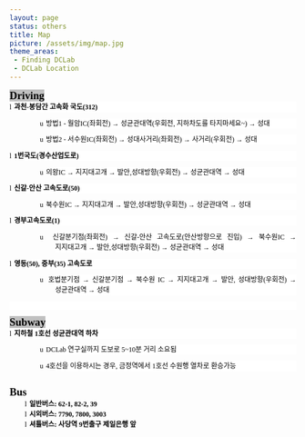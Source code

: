 ```yaml
---
layout: page
status: others
title: Map
picture: /assets/img/map.jpg
theme_areas:
 - Finding DCLab
 - DCLab Location
---
```



<style>
<!--
 /* Font Definitions */
 @font-face
	{font-family:Wingdings;
	panose-1:5 0 0 0 0 0 0 0 0 0;}
@font-face
	{font-family:굴림;
	panose-1:2 11 6 0 0 1 1 1 1 1;}
@font-face
	{font-family:"Cambria Math";
	panose-1:2 4 5 3 5 4 6 3 2 4;}
@font-face
	{font-family:"맑은 고딕";
	panose-1:2 11 5 3 2 0 0 2 0 4;}
@font-face
	{font-family:"Segoe UI";
	panose-1:2 11 5 2 4 2 4 2 2 3;}
@font-face
	{font-family:"\@맑은 고딕";}
@font-face
	{font-family:"\@굴림";
	panose-1:2 11 6 0 0 1 1 1 1 1;}
 /* Style Definitions */
 p.MsoNormal, li.MsoNormal, div.MsoNormal
	{margin-top:0cm;
	margin-right:0cm;
	margin-bottom:8.0pt;
	margin-left:0cm;
	text-align:justify;
	text-justify:inter-ideograph;
	line-height:106%;
	text-autospace:none;
	word-break:break-hangul;
	font-size:10.0pt;
	font-family:"맑은 고딕";}
p.MsoListParagraph, li.MsoListParagraph, div.MsoListParagraph
	{margin-top:0cm;
	margin-right:0cm;
	margin-bottom:8.0pt;
	margin-left:40.0pt;
	text-align:justify;
	text-justify:inter-ideograph;
	line-height:106%;
	text-autospace:none;
	word-break:break-hangul;
	font-size:10.0pt;
	font-family:"맑은 고딕";}
.MsoChpDefault
	{font-family:"맑은 고딕";}
 /* Page Definitions */
 @page WordSection1
	{size:595.3pt 841.9pt;
	margin:3.0cm 72.0pt 72.0pt 72.0pt;}
div.WordSection1
	{page:WordSection1;}
 /* List Definitions */
 ol
	{margin-bottom:0cm;}
ul
	{margin-bottom:0cm;}
-->
</style>



<p class=MsoNormal style='margin-bottom:0cm;line-height:normal;text-autospace:
ideograph-other;word-break:keep-all'><b><span lang=EN-US style='font-size:14.0pt;
color:black;background:silver'>Driving</span></b></p>

<p class=MsoListParagraph style='margin-left:20.0pt;text-indent:-20.0pt;
line-height:13.5pt;background:white;text-autospace:ideograph-other;word-break:
keep-all'><span lang=EN-US style='font-size:9.0pt;font-family:Wingdings;
color:black'>l<span style='font:7.0pt "Times New Roman"'>&nbsp; </span></span><b><span
style='font-size:9.0pt;color:black'>과천<span lang=EN-US>-</span>봉담간 고속화 국도<span
lang=EN-US>(312)</span></span></b></p>

<p class=MsoListParagraph style='margin-left:60.0pt;text-indent:-20.0pt;
line-height:13.5pt;background:white;text-autospace:ideograph-other;word-break:
keep-all'><span lang=EN-US style='font-size:9.0pt;font-family:Wingdings;
color:black'>u<span style='font:7.0pt "Times New Roman"'>&nbsp; </span></span><span
style='font-size:9.0pt;color:black'>방법<span lang=EN-US>1 - </span>월암<span
lang=EN-US>IC(</span>좌회전<span lang=EN-US>) </span>→ 성균관대역<span lang=EN-US>(</span>우회전<span
lang=EN-US>, </span>지하차도를 타지마세요<span lang=EN-US>~) </span>→ 성대</span></p>

<p class=MsoListParagraph style='margin-left:60.0pt;text-indent:-20.0pt;
line-height:13.5pt;background:white;text-autospace:ideograph-other;word-break:
keep-all'><span lang=EN-US style='font-size:9.0pt;font-family:Wingdings;
color:black'>u<span style='font:7.0pt "Times New Roman"'>&nbsp; </span></span><span
style='font-size:9.0pt;color:black'>방법<span lang=EN-US>2 - </span>서수원<span
lang=EN-US>IC(</span>좌회전<span lang=EN-US>) </span>→ 성대사거리<span lang=EN-US>(</span>좌회전<span
lang=EN-US>) </span>→ 사거리<span lang=EN-US>(</span>우회전<span lang=EN-US>) </span>→
성대</span></p>

<p class=MsoListParagraph style='margin-left:20.0pt;text-indent:-20.0pt;
line-height:13.5pt;background:white;text-autospace:ideograph-other;word-break:
keep-all'><span lang=EN-US style='font-size:9.0pt;font-family:Wingdings;
color:black'>l<span style='font:7.0pt "Times New Roman"'>&nbsp; </span></span><b><span
lang=EN-US style='font-size:9.0pt;color:black'>1</span></b><b><span
style='font-size:9.0pt;color:black'>번국도<span lang=EN-US>(</span>경수산업도로<span
lang=EN-US>)</span></span></b></p>

<p class=MsoListParagraph style='margin-left:60.0pt;text-indent:-20.0pt;
line-height:13.5pt;background:white;text-autospace:ideograph-other;word-break:
keep-all'><span lang=EN-US style='font-size:9.0pt;font-family:Wingdings;
color:black'>u<span style='font:7.0pt "Times New Roman"'>&nbsp; </span></span><span
style='font-size:9.0pt;color:black'>의왕<span lang=EN-US>IC </span>→ 지지대고개 → 발안<span
lang=EN-US>,</span>성대방향<span lang=EN-US>(</span>우회전<span lang=EN-US>) </span>→ 성균관대역
→ 성대</span></p>

<p class=MsoListParagraph style='margin-left:20.0pt;text-indent:-20.0pt;
line-height:13.5pt;background:white;text-autospace:ideograph-other;word-break:
keep-all'><span lang=EN-US style='font-size:9.0pt;font-family:Wingdings;
color:black'>l<span style='font:7.0pt "Times New Roman"'>&nbsp; </span></span><b><span
style='font-size:9.0pt;color:black'>신갈<span lang=EN-US>-</span>안산 고속도로<span
lang=EN-US>(50)</span></span></b></p>

<p class=MsoListParagraph style='margin-left:60.0pt;text-indent:-20.0pt;
line-height:13.5pt;background:white;text-autospace:ideograph-other;word-break:
keep-all'><span lang=EN-US style='font-size:9.0pt;font-family:Wingdings;
color:black'>u<span style='font:7.0pt "Times New Roman"'>&nbsp; </span></span><span
style='font-size:9.0pt;color:black'>북수원<span lang=EN-US>IC </span>→ 지지대고개 → 발안<span
lang=EN-US>,</span>성대방향<span lang=EN-US>(</span>우회전<span lang=EN-US>) </span>→ 성균관대역
→ 성대</span></p>

<p class=MsoListParagraph style='margin-left:20.0pt;text-indent:-20.0pt;
line-height:13.5pt;background:white;text-autospace:ideograph-other;word-break:
keep-all'><span lang=EN-US style='font-size:9.0pt;font-family:Wingdings;
color:black'>l<span style='font:7.0pt "Times New Roman"'>&nbsp; </span></span><b><span
style='font-size:9.0pt;color:black'>경부고속도로<span lang=EN-US>(1)</span></span></b></p>

<p class=MsoListParagraph style='margin-left:60.0pt;text-indent:-20.0pt;
line-height:13.5pt;background:white;text-autospace:ideograph-other;word-break:
keep-all'><span lang=EN-US style='font-size:9.0pt;font-family:Wingdings;
color:black'>u<span style='font:7.0pt "Times New Roman"'>&nbsp; </span></span><span
style='font-size:9.0pt;color:black'>신갈분기점<span lang=EN-US>(</span>좌회전<span
lang=EN-US>) </span>→ 신갈<span lang=EN-US>-</span>안산 고속도로<span lang=EN-US>(</span>안산방향으로
진입<span lang=EN-US>) </span>→ 북수원<span lang=EN-US>IC </span>→ 지지대고개 → 발안<span
lang=EN-US>,</span>성대방향<span lang=EN-US>(</span>우회전<span lang=EN-US>)&nbsp;</span>→
성균관대역 → 성대</span></p>

<p class=MsoListParagraph style='margin-left:20.0pt;text-indent:-20.0pt;
line-height:13.5pt;background:white;text-autospace:ideograph-other;word-break:
keep-all'><span lang=EN-US style='font-size:9.0pt;font-family:Wingdings;
color:black'>l<span style='font:7.0pt "Times New Roman"'>&nbsp; </span></span><b><span
style='font-size:9.0pt;color:black'>영동<span lang=EN-US>(50), </span>중부<span
lang=EN-US>(35) </span>고속도로</span></b></p>

<p class=MsoListParagraph style='margin-left:60.0pt;text-indent:-20.0pt;
line-height:13.5pt;background:white;text-autospace:ideograph-other;word-break:
keep-all'><span lang=EN-US style='font-size:9.0pt;font-family:Wingdings;
color:black'>u<span style='font:7.0pt "Times New Roman"'>&nbsp; </span></span><span
style='font-size:9.0pt;color:black'>호법분기점 → 신갈분기점 → 북수원 <span lang=EN-US>IC </span>→
지지대고개 → 발안<span lang=EN-US>, </span>성대방향<span lang=EN-US>(</span>우회전<span
lang=EN-US>) </span>→ 성균관대역 → 성대</span></p>

<p class=MsoNormal style='line-height:normal;background:white;text-autospace:
ideograph-other;word-break:keep-all'><span lang=EN-US style='font-size:9.0pt;
color:black'>&nbsp;</span></p>

<p class=MsoNormal style='margin-bottom:0cm;line-height:normal;text-autospace:
ideograph-other;word-break:keep-all'><b><span lang=EN-US style='font-size:14.0pt;
color:black;background:silver'>Subway</span></b></p>

<p class=MsoListParagraph style='margin-left:20.0pt;text-indent:-20.0pt;
line-height:13.5pt;background:white;text-autospace:ideograph-other;word-break:
keep-all'><span lang=EN-US style='font-size:9.0pt;font-family:Wingdings;
color:black'>l<span style='font:7.0pt "Times New Roman"'>&nbsp; </span></span><b><span
style='font-size:9.0pt;color:black'>지하철<span lang=EN-US> 1</span>호선 성균관대역 하차</span></b></p>

<p class=MsoListParagraph style='margin-left:60.0pt;text-indent:-20.0pt;
line-height:13.5pt;background:white;text-autospace:ideograph-other;word-break:
keep-all'><span lang=EN-US style='font-size:9.0pt;font-family:Wingdings;
color:black'>u<span style='font:7.0pt "Times New Roman"'>&nbsp; </span></span><span
lang=EN-US style='font-size:9.0pt;color:black'>DCLab </span><span
style='font-size:9.0pt;color:black'>연구실까지<b> </b>도보로<span lang=EN-US> 5~10</span>분
거리<span lang=EN-US>&nbsp;</span>소요됨</span></p>

<p class=MsoListParagraph style='margin-left:60.0pt;text-indent:-20.0pt;
line-height:13.5pt;background:white;text-autospace:ideograph-other;word-break:
keep-all'><span lang=EN-US style='font-size:9.0pt;font-family:Wingdings;
color:black'>u<span style='font:7.0pt "Times New Roman"'>&nbsp; </span></span><span
lang=EN-US style='font-size:9.0pt;color:black'>4</span><span style='font-size:
9.0pt;color:black'>호선을 이용하시는 경우<span lang=EN-US>, </span>금정역에서<span lang=EN-US>
1</span>호선 수원행 열차로 환승가능</span></p>

<p class=MsoNormal style='margin-bottom:0cm;line-height:normal;text-autospace:
ideograph-other;word-break:keep-all'><span lang=EN-US style='font-size:9.0pt;
color:black'>&nbsp;</span></p>

<p class=MsoNormal style='margin-bottom:0cm;line-height:normal;text-autospace:
ideograph-other;word-break:keep-all'><b><span lang=EN-US style='font-size:14.0pt;
color:black'>Bus</span></b></p>

<p class=MsoListParagraph style='margin-top:0cm;margin-right:0cm;margin-bottom:
0cm;margin-left:40.0pt;text-indent:-20.0pt;line-height:normal;text-autospace:
ideograph-other;word-break:keep-all'><span lang=EN-US style='font-size:9.0pt;
font-family:Wingdings;color:black'>l<span style='font:7.0pt "Times New Roman"'>&nbsp;
</span></span><b><span style='font-size:9.0pt;color:black'>일반버스<span
lang=EN-US>: 62-1, 82-2, 39</span></span></b></p>

<p class=MsoListParagraph style='margin-top:0cm;margin-right:0cm;margin-bottom:
0cm;margin-left:40.0pt;text-indent:-20.0pt;line-height:normal;text-autospace:
ideograph-other;word-break:keep-all'><span lang=EN-US style='font-size:9.0pt;
font-family:Wingdings;color:black'>l<span style='font:7.0pt "Times New Roman"'>&nbsp;
</span></span><b><span style='font-size:9.0pt;color:black'>시외버스<span
lang=EN-US>: 7790, 7800, 3003</span></span></b></p>

<p class=MsoListParagraph style='margin-top:0cm;margin-right:0cm;margin-bottom:
0cm;margin-left:40.0pt;text-indent:-20.0pt;line-height:normal;text-autospace:
ideograph-other;word-break:keep-all'><span lang=EN-US style='font-size:9.0pt;
font-family:Wingdings;color:black'>l<span style='font:7.0pt "Times New Roman"'>&nbsp;
</span></span><b><span style='font-size:9.0pt;color:black'>셔틀버스<span
lang=EN-US>: </span>사당역<span lang=EN-US> 9</span>번출구 제일은행 앞</span></b></p>

